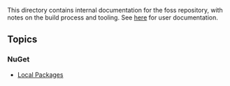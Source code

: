 This directory contains internal documentation for the foss repository, with notes on the
build process and tooling. See
[here](https://github.com/DuendeSoftware/docs.duendesoftware.com/) for user documentation.

## Topics
### NuGet
- [Local Packages](nuget/local.md)
